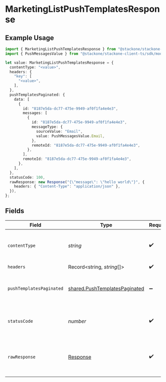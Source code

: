 # MarketingListPushTemplatesResponse

## Example Usage

```typescript
import { MarketingListPushTemplatesResponse } from "@stackone/stackone-client-ts/sdk/models/operations";
import { PushMessagesValue } from "@stackone/stackone-client-ts/sdk/models/shared";

let value: MarketingListPushTemplatesResponse = {
  contentType: "<value>",
  headers: {
    "key": [
      "<value>",
    ],
  },
  pushTemplatesPaginated: {
    data: [
      {
        id: "8187e5da-dc77-475e-9949-af0f1fa4e4e3",
        messages: [
          {
            id: "8187e5da-dc77-475e-9949-af0f1fa4e4e3",
            messageType: {
              sourceValue: "Email",
              value: PushMessagesValue.Email,
            },
            remoteId: "8187e5da-dc77-475e-9949-af0f1fa4e4e3",
          },
        ],
        remoteId: "8187e5da-dc77-475e-9949-af0f1fa4e4e3",
      },
    ],
  },
  statusCode: 100,
  rawResponse: new Response("{\"message\": \"hello world\"}", {
    headers: { "Content-Type": "application/json" },
  }),
};
```

## Fields

| Field                                                                                 | Type                                                                                  | Required                                                                              | Description                                                                           |
| ------------------------------------------------------------------------------------- | ------------------------------------------------------------------------------------- | ------------------------------------------------------------------------------------- | ------------------------------------------------------------------------------------- |
| `contentType`                                                                         | *string*                                                                              | :heavy_check_mark:                                                                    | HTTP response content type for this operation                                         |
| `headers`                                                                             | Record<string, *string*[]>                                                            | :heavy_check_mark:                                                                    | N/A                                                                                   |
| `pushTemplatesPaginated`                                                              | [shared.PushTemplatesPaginated](../../../sdk/models/shared/pushtemplatespaginated.md) | :heavy_minus_sign:                                                                    | The list of push templates was retrieved.                                             |
| `statusCode`                                                                          | *number*                                                                              | :heavy_check_mark:                                                                    | HTTP response status code for this operation                                          |
| `rawResponse`                                                                         | [Response](https://developer.mozilla.org/en-US/docs/Web/API/Response)                 | :heavy_check_mark:                                                                    | Raw HTTP response; suitable for custom response parsing                               |